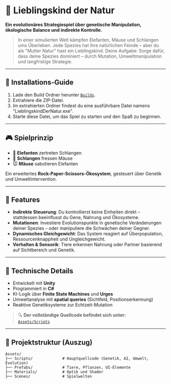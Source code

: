 # 🌿 Lieblingskind der Natur

**Ein evolutionäres Strategiespiel über genetische Manipulation, ökologische Balance und indirekte Kontrolle.**

> In einer simulierten Welt kämpfen Elefanten, Mäuse und Schlangen ums Überleben. Jede Spezies hat ihre natürlichen Feinde – aber du als "Mutter Natur" hast ein Lieblingskind. Deine Aufgabe: Sorge dafür, dass deine Spezies dominiert – durch Mutation, Umweltmanipulation und langfristige Strategie.

---

## 🛜 Installations-Guide

1. Lade den Build Ordner herunter [`Builds`](Builds).
2. Extrahiere die ZIP-Datei.
3. Im extrahierten Ordner findest du eine ausführbare Datei namens "LieblingskindDerNatur.exe".
4. Starte diese Datei, um das Spiel zu starten und den Spaß zu beginnen.
   
---

## 🎮 Spielprinzip

- 🐘 **Elefanten** zertreten Schlangen  
- 🐍 **Schlangen** fressen Mäuse  
- 🐭 **Mäuse** sabotieren Elefanten  

Ein erweitertes **Rock-Paper-Scissors-Ökosystem**, gesteuert über Genetik und Umweltintervention.

---

## 🧬 Features

- **Indirekte Steuerung**: Du kontrollierst keine Einheiten direkt – stattdessen beeinflusst du Gene, Nahrung und Ökosysteme.
- **Mutationen**: Investiere Evolutionspunkte in genetische Veränderungen deiner Spezies – oder manipuliere die Schwächen deiner Gegner.
- **Dynamisches Gleichgewicht**: Das System reagiert auf Überpopulation, Ressourcenknappheit und Ungleichgewicht.
- **Verhalten & Sensorik**: Tiere erkennen Nahrung oder Partner basierend auf Sichtbereich und Genetik.

---

## 🔧 Technische Details

- Entwickelt mit **Unity**
- Programmiert in **C#**
- KI-Logik über **Finite State Machines** und **Urges**
- Umweltanalyse mit **spatial queries** (Sichtfeld, Positionserkennung)
- Reaktive Genetiksysteme zur Echtzeit-Mutation

> 🔍 **Der vollständige Quellcode befindet sich unter:**  
> [`Assets/Scripts`](Assets/Scripts)

---

## 📁 Projektstruktur (Auszug)

```text
Assets/
├── Scripts/             # Hauptquellcode (Genetik, AI, Umwelt, Evolution)
├── Prefabs/             # Tiere, Pflanzen, UI-Elemente
├── Materials/           # Optik und Shader
├── Scenes/              # Spielwelten

